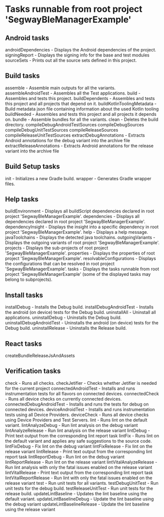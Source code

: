 # Tasks runnable from root project 'SegwayBleManagerExample'

## Android tasks

androidDependencies - Displays the Android dependencies of the project.
signingReport - Displays the signing info for the base and test modules
sourceSets - Prints out all the source sets defined in this project.

## Build tasks

assemble - Assemble main outputs for all the variants.
assembleAndroidTest - Assembles all the Test applications.
build - Assembles and tests this project.
buildDependents - Assembles and tests this project and all projects that depend on it.
buildKotlinToolingMetadata - Build metadata json file containing information about the used Kotlin tooling
buildNeeded - Assembles and tests this project and all projects it depends on.
bundle - Assemble bundles for all the variants.
clean - Deletes the build directory.
compileDebugAndroidTestSources
compileDebugSources
compileDebugUnitTestSources
compileReleaseSources
compileReleaseUnitTestSources
extractDebugAnnotations - Extracts Android annotations for the debug variant into the archive file
extractReleaseAnnotations - Extracts Android annotations for the release variant into the archive file

## Build Setup tasks

init - Initializes a new Gradle build.
wrapper - Generates Gradle wrapper files.

## Help tasks

buildEnvironment - Displays all buildScript dependencies declared in root project 'SegwayBleManagerExample'.
dependencies - Displays all dependencies declared in root project 'SegwayBleManagerExample'.
dependencyInsight - Displays the insight into a specific dependency in root project 'SegwayBleManagerExample'.
help - Displays a help message.
javaToolchains - Displays the detected java toolchains.
outgoingVariants - Displays the outgoing variants of root project 'SegwayBleManagerExample'.
projects - Displays the sub-projects of root project 'SegwayBleManagerExample'.
properties - Displays the properties of root project 'SegwayBleManagerExample'.
resolvableConfigurations - Displays the configurations that can be resolved in root project 'SegwayBleManagerExample'.
tasks - Displays the tasks runnable from root project 'SegwayBleManagerExample' (some of the displayed tasks may belong to subprojects).

## Install tasks

installDebug - Installs the Debug build.
installDebugAndroidTest - Installs the android (on device) tests for the Debug build.
uninstallAll - Uninstall all applications.
uninstallDebug - Uninstalls the Debug build.
uninstallDebugAndroidTest - Uninstalls the android (on device) tests for the Debug build.
uninstallRelease - Uninstalls the Release build.

## React tasks

createBundleReleaseJsAndAssets

## Verification tasks

check - Runs all checks.
checkJetifier - Checks whether Jetifier is needed for the current project
connectedAndroidTest - Installs and runs instrumentation tests for all flavors on connected devices.
connectedCheck - Runs all device checks on currently connected devices.
connectedDebugAndroidTest - Installs and runs the tests for debug on connected devices.
deviceAndroidTest - Installs and runs instrumentation tests using all Device Providers.
deviceCheck - Runs all device checks using Device Providers and Test Servers.
lint - Runs lint on the default variant.
lintAnalyzeDebug - Run lint analysis on the debug variant
lintAnalyzeRelease - Run lint analysis on the release variant
lintDebug - Print text output from the corresponding lint report task
lintFix - Runs lint on the default variant and applies any safe suggestions to the source code.
lintFixDebug - Fix lint on the debug variant
lintFixRelease - Fix lint on the release variant
lintRelease - Print text output from the corresponding lint report task
lintReportDebug - Run lint on the debug variant
lintReportRelease - Run lint on the release variant
lintVitalAnalyzeRelease - Run lint analysis with only the fatal issues enabled on the release variant
lintVitalRelease - Print text output from the corresponding lint report task
lintVitalReportRelease - Run lint with only the fatal issues enabled on the release variant
test - Run unit tests for all variants.
testDebugUnitTest - Run unit tests for the debug build.
testReleaseUnitTest - Run unit tests for the release build.
updateLintBaseline - Updates the lint baseline using the default variant.
updateLintBaselineDebug - Update the lint baseline using the debug variant
updateLintBaselineRelease - Update the lint baseline using the release variant